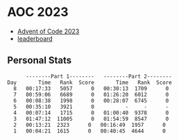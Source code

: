 # AOC 2023

* [Advent of Code 2023](https://adventofcode.com/2023)
* [leaderboard](https://adventofcode.com/2023/leaderboard)

## Personal Stats
```
      --------Part 1--------   --------Part 2--------
Day       Time   Rank  Score       Time   Rank  Score
  8   00:17:33   5057      0   00:30:13  1709      0
  7   00:59:06   6689      0   01:26:20  6012      0
  6   00:08:38   1998      0   00:28:07  6745      0
  5   00:35:10   3921      0          -     -      -
  4   00:07:14   1715      0   01:00:40  9378      0
  3   01:47:12  11005      0   01:54:59  8547      0
  2   00:13:21  2323      0   00:16:49  1957      0
  1   00:04:21  1615      0   00:40:45  4644      0
```
